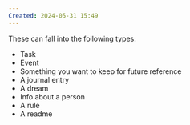 ```yaml
---
Created: 2024-05-31 15:49
---
```

These can fall into the following types:
- Task
- Event
- Something you want to keep for future reference
- A journal entry
- A dream 
- Info about a person 
- A rule 
- A readme

